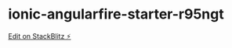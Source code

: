 # ionic-angularfire-starter-r95ngt

[Edit on StackBlitz ⚡️](https://stackblitz.com/edit/ionic-angularfire-starter-r95ngt)